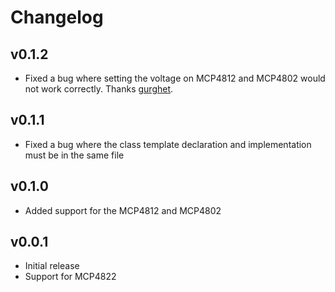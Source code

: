 # Changelog

## v0.1.2
* Fixed a bug where setting the voltage on MCP4812 and MCP4802 would not work correctly. Thanks [gurghet](https://github.com/gurghet).

## v0.1.1
* Fixed a bug where the class template declaration and implementation must be in the same file

## v0.1.0
* Added support for the MCP4812 and MCP4802


## v0.0.1
* Initial release
* Support for MCP4822
